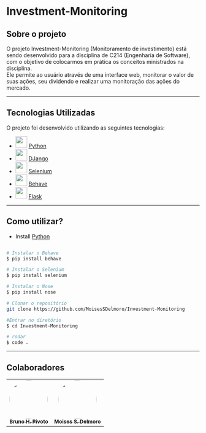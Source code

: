 # Investment-Monitoring

## Sobre o projeto

O projeto Investment-Monitoring (Monitoramento de investimento) está sendo desenvolvido para a disciplina de C214 (Engenharia de Software), com o objetivo de colocarmos em prática os conceitos ministrados na disciplina.<br>
Ele permite ao usuário através de uma interface web, monitorar o valor de suas ações, seu dividendo e realizar uma monitoração das ações do mercado. 

---

## Tecnologias Utilizadas

O projeto foi desenvolvido utilizando as seguintes tecnologias:

- <img height="30" src="https://cdn3.iconfinder.com/data/icons/logos-and-brands-adobe/512/267_Python-512.png"/> [Python](https://www.python.org/) 
- <img height="30" src="https://cdn.worldvectorlogo.com/logos/django.svg"/> [DJango](https://www.djangoproject.com/)
- <img height="30" src="https://iconape.com/wp-content/files/yd/371438/svg/371438.svg"/> [Selenium](https://www.selenium.dev/)
- <img height="30" src="https://behave.readthedocs.io/en/stable/_images/behave_logo1.png"/> [Behave](https://behave.readthedocs.io/en/stable/)
- <img height="30" src="https://img1.gratispng.com/20180508/rie/kisspng-flask-python-web-framework-web-application-tutoria-5af1dbb6d4ea62.8503418315257998628721.jpg"> [Flask](https://blog.geekhunter.com.br/flask-framework-python/)

---
## Como utilizar?

- Install [Python](https://www.python.org/downloads/)
```bash

# Instalar o Behave
$ pip install behave

# Instalar o Selenium
$ pip install selenium

# Instalar o Nose
$ pip install nose

# Clonar o repositório
git clone https://github.com/MoisesSDelmoro/Investment-Monitoring

#Entrar no diretório
$ cd Investment-Monitoring

# rodar
$ code .

```
---
## Colaboradores

<table>
  <tr>
    <td align="center"><a href="https://github.com/BrunoPivoto/"><img style="border-radius: 50%;" src="https://user-images.githubusercontent.com/57488202/117151620-a4199280-ad8f-11eb-9c3b-30e5aba6ca2a.png" width="100px;" alt=""/><br /><sub><b>Bruno H. Pivoto</b></sub></a></td>      
    <td align="center"><a href="https://github.com/MoisesSDelmoro"><img style="border-radius: 50%;" src="https://user-images.githubusercontent.com/57488202/117151468-7f251f80-ad8f-11eb-9e56-7a242b89ed72.png" width="100px;" alt=""/><br /><sub><b>Moises S. Delmoro</b></sub></a></td>  
  </tr>
</table>
